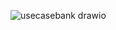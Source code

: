 ![usecasebank drawio](https://user-images.githubusercontent.com/65857693/132243083-93ffd149-bbbc-4b43-8b89-aca6babd65e8.png)

